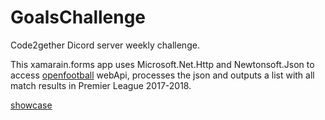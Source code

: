 # GoalsChallenge

Code2gether Dicord server weekly challenge.

This xamarain.forms app uses Microsoft.Net.Http and Newtonsoft.Json to access [openfootball](https://github.com/openfootball/football.json) webApi, processes the json and outputs a list with all match results in Premier League 2017-2018.

[showcase](https://github.com/Cupesh/GoalsChallenge/blob/master/appSnap.PNG?raw=true)
